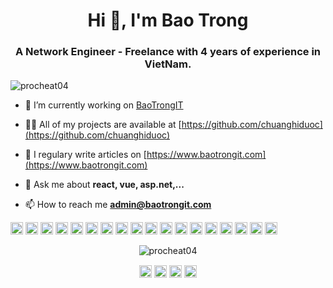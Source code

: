 <h1 align="center">Hi 👋, I'm Bao Trong</h1>
<h3 align="center">A Network Engineer - Freelance with 4 years of experience in VietNam.</h3>
<p align="left"> <img src="https://komarev.com/ghpvc/?username=procheat04" alt="procheat04" /> </p>

- 🔭 I’m currently working on [BaoTrongIT](https://www.baotrongit.com)

- 👨‍💻 All of my projects are available at [https://github.com/chuanghiduoc](https://github.com/chuanghiduoc)

- 📝 I regulary write articles on [https://www.baotrongit.com](https://www.baotrongit.com)

- 💬 Ask me about **react, vue, asp.net,...**

- 📫 How to reach me **admin@baotrongit.com**

<p align="left"><img src="https://konpa.github.io/devicon/devicon.git/icons/vuejs/vuejs-original-wordmark.svg" alt="vuejs" width="20" height="20"/> <img src="https://konpa.github.io/devicon/devicon.git/icons/react/react-original-wordmark.svg" alt="react" width="20" height="20"/> <img src="https://konpa.github.io/devicon/devicon.git/icons/angularjs/angularjs-original.svg" alt="angularjs" width="20" height="20"/> <img src="https://konpa.github.io/devicon/devicon.git/icons/bootstrap/bootstrap-plain.svg" alt="bootstrap" width="20" height="20"/> <img src="https://konpa.github.io/devicon/devicon.git/icons/c/c-original.svg" alt="c" width="20" height="20"/> <img src="https://konpa.github.io/devicon/devicon.git/icons/cplusplus/cplusplus-original.svg" alt="cplusplus" width="20" height="20"/> <img src="https://konpa.github.io/devicon/devicon.git/icons/css3/css3-original-wordmark.svg" alt="css3" width="20" height="20"/> <img src="https://konpa.github.io/devicon/devicon.git/icons/csharp/csharp-original.svg" alt="csharp" width="20" height="20"/> <img src="https://konpa.github.io/devicon/devicon.git/icons/django/django-original.svg" alt="django" width="20" height="20"/> <img src="https://konpa.github.io/devicon/devicon.git/icons/dot-net/dot-net-original-wordmark.svg" alt="dotnet" width="20" height="20"/> <img src="https://konpa.github.io/devicon/devicon.git/icons/html5/html5-original-wordmark.svg" alt="html5" width="20" height="20"/> <img src="https://konpa.github.io/devicon/devicon.git/icons/javascript/javascript-original.svg" alt="javascript" width="20" height="20"/> <img src="https://konpa.github.io/devicon/devicon.git/icons/mongodb/mongodb-original-wordmark.svg" alt="mongodb" width="20" height="20"/> <img src="https://konpa.github.io/devicon/devicon.git/icons/mysql/mysql-original-wordmark.svg" alt="mysql" width="20" height="20"/> <img src="https://konpa.github.io/devicon/devicon.git/icons/php/php-original.svg" alt="php" width="20" height="20"/> <img src="https://konpa.github.io/devicon/devicon.git/icons/nodejs/nodejs-original-wordmark.svg" alt="nodejs" width="20" height="20"/> <img src="https://konpa.github.io/devicon/devicon.git/icons/python/python-original-wordmark.svg" alt="python" width="20" height="20"/> <img src="https://konpa.github.io/devicon/devicon.git/icons/linux/linux-original.svg" alt="linux" width="20" height="20"/></p><p align="center"> <img src="https://github-readme-stats.vercel.app/api?username=procheat04&show_icons=true" alt="procheat04" /> </p>

<p align="center">
<a href="https://dev.to/chuanghiduoc" target="blank"><img align="center" src="https://cdn.jsdelivr.net/npm/simple-icons@3.0.1/icons/dev-dot-to.svg" alt="chuanghiduoc" height="20" width="20" /></a>
<a href="https://twitter.com/chuanghiduoc" target="blank"><img align="center" src="https://cdn.jsdelivr.net/npm/simple-icons@3.0.1/icons/twitter.svg" alt="chuanghiduoc" height="20" width="20" /></a>
<a href="https://fb.com/chuanghiduoc9" target="blank"><img align="center" src="https://cdn.jsdelivr.net/npm/simple-icons@3.0.1/icons/facebook.svg" alt="chuanghiduoc9" height="20" width="20" /></a>
<a href="https://instagram.com/chuanghiduoc9" target="blank"><img align="center" src="https://cdn.jsdelivr.net/npm/simple-icons@3.0.1/icons/instagram.svg" alt="chuanghiduoc9" height="20" width="20" /></a>
</p>
